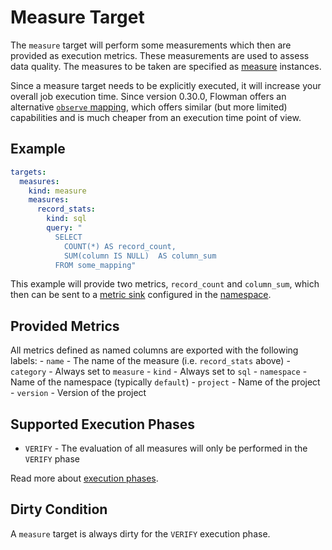 # Measure Target

The `measure` target will perform some measurements which then are provided as execution metrics. These measurements
are used to assess data quality. The measures to be taken are specified as [measure](../measure/index.md) instances.

Since a measure target needs to be explicitly executed, it will increase your overall job execution time. Since
version 0.30.0, Flowman offers an alternative [`observe` mapping](../mapping/observe.md), which offers similar (but
more limited) capabilities and is much cheaper from an execution time point of view.

## Example

```yaml
targets:
  measures:
    kind: measure
    measures:
      record_stats:
        kind: sql
        query: "
          SELECT
            COUNT(*) AS record_count,
            SUM(column IS NULL)  AS column_sum
          FROM some_mapping"
```

This example will provide two metrics, `record_count` and `column_sum`, which then can be sent to a 
[metric sink](../metric/index.md) configured in the [namespace](../namespace.md).


## Provided Metrics
All metrics defined as named columns are exported with the following labels:
    - `name` - The name of the measure (i.e. `record_stats` above)
    - `category` - Always set to `measure`
    - `kind` - Always set to `sql`
    - `namespace` - Name of the namespace (typically `default`)
    - `project` - Name of the project
    - `version` - Version of the project


## Supported Execution Phases
* `VERIFY` - The evaluation of all measures will only be performed in the `VERIFY` phase

Read more about [execution phases](../../concepts/lifecycle.md).


## Dirty Condition
A `measure` target is always dirty for the `VERIFY` execution phase.
